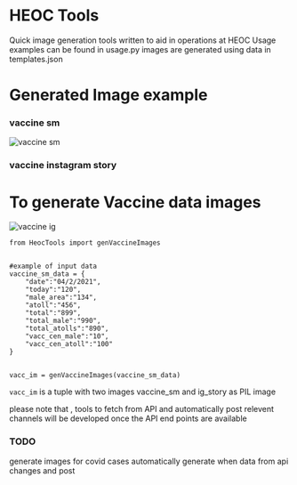 # HEOC Tools 
Quick image generation tools written to aid in operations at HEOC 
Usage examples can be found in usage.py
images are generated using data in templates.json



# Generated Image example
### vaccine sm
![vaccine sm](demo/vaccine_sm.png)

### vaccine instagram story

# To generate Vaccine data images 
![vaccine ig](demo/vaccine_ig.png)

```
from HeocTools import genVaccineImages


#example of input data
vaccine_sm_data = {
    "date":"04/2/2021",
    "today":"120",
    "male_area":"134",
    "atoll":"456",
    "total":"899",
    "total_male":"990",
    "total_atolls":"890",
    "vacc_cen_male":"10",
    "vacc_cen_atoll":"100"
}


vacc_im = genVaccineImages(vaccine_sm_data)
```

```vacc_im``` is a tuple with two images vaccine_sm and ig_story as PIL image


please note that , tools to fetch from API and automatically post relevent channels will be 
developed once the API end points are available


### TODO 
generate images for covid cases
automatically generate when data from api changes and post 